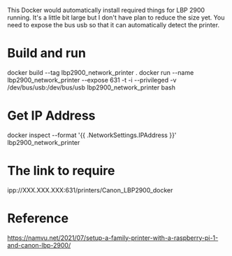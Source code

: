 This Docker  would automatically install required things for LBP 2900 running.
It's a little bit large but I don't have plan to reduce the size yet. 
You need to expose the bus usb so that it can automatically detect the printer.

# Build and run
docker build --tag lbp2900_network_printer .
docker run --name lbp2900_network_printer --expose 631 -t -i --privileged -v /dev/bus/usb:/dev/bus/usb lbp2900_network_printer bash

# Get IP Address
docker inspect --format '{{ .NetworkSettings.IPAddress }}' lbp2900_network_printer

# The link to require 
ipp://XXX.XXX.XXX:631/printers/Canon_LBP2900_docker

# Reference
https://namvu.net/2021/07/setup-a-family-printer-with-a-raspberry-pi-1-and-canon-lbp-2900/ 
